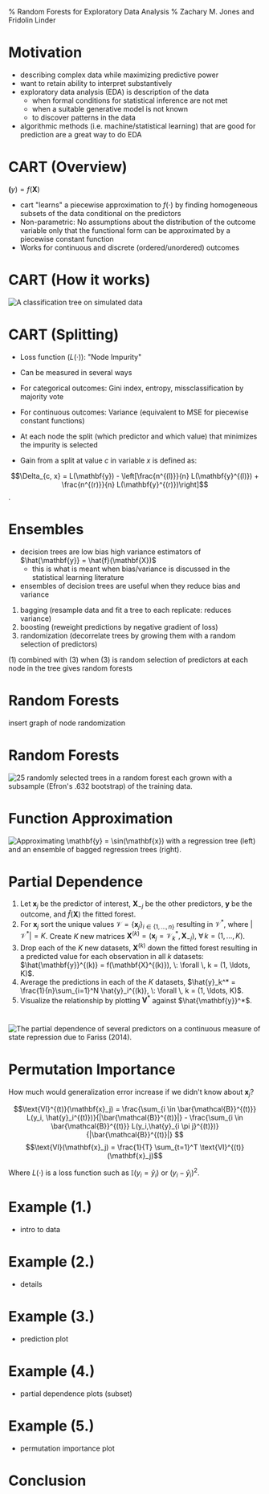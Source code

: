 % Random Forests for Exploratory Data Analysis
% Zachary M. Jones and Fridolin Linder

# Motivation
 - describing complex data while maximizing predictive power
 - want to retain ability to interpret substantively
 - exploratory data analysis (EDA) is description of the data
    + when formal conditions for statistical inference are not met
    + when a suitable generative model is not known
	+ to discover patterns in the data
 - algorithmic methods (i.e. machine/statistical learning) that are good for prediction are a great way to do EDA

# CART (Overview)

 $\mathbf(y) = f(\mathbf{X})$
 
 - cart "learns" a piecewise approximation to $f(\cdot)$ by finding homogeneous subsets of the data conditional on the predictors
 - Non-parametric: No assumptions about the distribution of the outcome variable only that the functional form can be approximated by a piecewise constant function
 - Works for continuous and discrete (ordered/unordered) outcomes
 
# CART (How it works)

![A classification tree on simulated data](figures/cart_visu.png)

# CART (Splitting)

- Loss function ($L(\cdot)$): "Node Impurity"
- Can be measured in several ways
- For categorical outcomes: Gini index, entropy, missclassification by majority vote
- For continuous outcomes: Variance (equivalent to MSE for piecewise constant functions)

- At each node the split (which predictor and which value) that minimizes the impurity is selected
- Gain from a split at value $c$ in variable $x$ is defined as:

$$\Delta_{c, x} = L(\mathbf{y}) - \left[\frac{n^{(l)}}{n} L(\mathbf{y}^{(l)}) +  \frac{n^{(r)}}{n} L(\mathbf{y}^{(r)})\right]$$.

# Ensembles

 - decision trees are low bias high variance estimators of $\hat{\mathbf{y}} = \hat{f}(\mathbf{X})$
   + this is what is meant when bias/variance is discussed in the statistical learning literature
 - ensembles of decision trees are useful when they reduce bias and variance

  1. bagging (resample data and fit a tree to each replicate: reduces variance)
  2. boosting (reweight predictions by negative gradient of loss)
  3. randomization (decorrelate trees by growing them with a random selection of predictors)

(1) combined with (3) when (3) is random selection of predictors at each node in the tree gives random forests

# Random Forests

insert graph of node randomization

# Random Forests

![25 randomly selected trees in a random forest each grown with a subsample (Efron's .632 bootstrap) of the training data.](figures/forest_approximation.png)

# Function Approximation

![Approximating $\mathbf{y} = \sin(\mathbf{x})$ with a regression tree (left) and an ensemble of bagged regression trees (right).](figures/approximation_example.png)

# Partial Dependence

1. Let $\mathbf{x}_j$ be the predictor of interest, $\mathbf{X}_{-j}$ be the other predictors, $\mathbf{y}$ be the outcome, and $\hat{f}(\mathbf{X})$ the fitted forest.
 2. For $\mathbf{x}_j$ sort the unique values $\mathcal{V} = \{\mathbf{x}_j\}_{i \in \{1, \ldots, n\}}$ resulting in $\mathcal{V}^*$, where $|\mathcal{V}^*|=K$. Create $K$ new matrices $\mathbf{X}^{(k)} = (\mathbf{x}_j = \mathcal{V}^*_k, \mathbf{X}_{-j}), \: \forall \, k = (1, \ldots, K)$.
 3. Drop each of the $K$ new datasets, $\mathbf{X}^{(k)}$ down the fitted forest 
 resulting in a predicted value for each observation in all $k$ datasets: $\hat{\mathbf{y}}^{(k)} = f(\mathbf{X}^{(k)}), \: \forall \, k = (1, \ldots, K)$.
 4. Average the predictions in each of the $K$ datasets, $\hat{y}_k^* = \frac{1}{n}\sum_{i=1}^N \hat{y}_i^{(k)}, \: \forall \, k = (1, \ldots, K)$.
 5. Visualize the relationship by plotting $\mathbf{V}^*$ against $\hat{\mathbf{y}}^*$.

# 

![The partial dependence of several predictors on a continuous measure of state repression due to Fariss (2014).](figures/hr_pd.png)

# Permutation Importance

How much would generalization error increase if we didn't know about $\mathbf{x}_j$?

$$\text{VI}^{(t)}(\mathbf{x}_j) = \frac{\sum_{i \in \bar{\mathcal{B}}^{(t)}} L(y_i, \hat{y}_i^{(t)})}{|\bar{\mathcal{B}}^{(t)}|} -
\frac{\sum_{i \in \bar{\mathcal{B}}^{(t)}} L(y_i,\hat{y}_{i \pi j}^{(t)})}{|\bar{\mathcal{B}}^{(t)}|}
$$
$$\text{VI}(\mathbf{x}_j) = \frac{1}{T} \sum_{t=1}^T \text{VI}^{(t)}(\mathbf{x}_j)$$

Where $L(\cdot)$ is a loss function such as $\mathbb{I}(y_i = \hat{y}_i)$ or $(y_i - \hat{y}_i)^2$.

# Example (1.)
 - intro to data

# Example (2.)
 - details

# Example (3.)
 - prediction plot

# Example (4.)
 - partial dependence plots (subset)

# Example (5.)
 - permutation importance plot

# Conclusion
